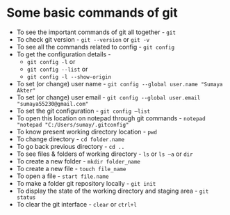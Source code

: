 # Some basic commands of git

- To see the important commands of git all together - `git`
- To check git version - `git --version` or `git -v`
- To see all the commands related to config - `git config`
- To get the configuration details -
  - `git config -l` or
  - `git config --list` or
  - `git config -l --show-origin`
- To set (or change) user name - `git config --global user.name "Sumaya Akter"`
- To set (or change) user email - `git config --global user.email "sumaya55230@gmail.com"`
- To set the git configuration​ - `git config –list`
- To open this location on notepad through git commands - `notepad "notepad "C:/Users/sumay/.gitconfig"`
- To know present working directory location - `pwd`
- To change directory​ - `cd folder.name`
- To go back previous directory​ - `cd ..`
- To see files & folders of working directory​ - `ls` or `ls –a` or `dir`
- To create a new folder - `mkdir folder_name`
- To create a new file​ - `touch file_name`
- To open a file - `start file.name`
- To make a folder git repository locally​ - `git init`
- To display the state of the working directory and staging area​ - `git status`
- To clear the git interface​ - `clear` or `ctrl+l`
